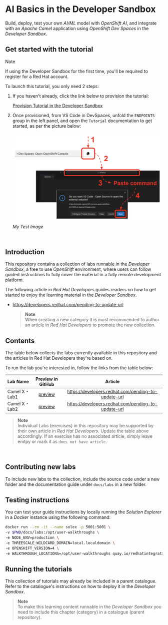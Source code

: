 # AI Basics in the Developer Sandbox

Build, deploy, test your own *AI/ML* model with *OpenShift AI*, and integrate with an *Apache Camel* application using *OpenShift Dev Spaces* in the *Developer Sandbox*.

## Get started with the tutorial

> [!NOTE]  
> If using the Developer Sandbox for the first time, you'll be required to register for a Red Hat account.

To launch this tutorial, you only need 2 steps:

1. If you haven't already, click the link below to provision the tutorial:

    [Provision Tutorial in the Developer Sandbox](https://workspaces.openshift.com/#https://github.com/RedHat-Middleware-Workshops/devsandbox-catalog-ai-labs.git)

    <!-- <a target="_blank" href="https://workspaces.openshift.com/#https://github.com/RedHat-Middleware-Workshops/devsandbox-catalog-ai-labs.git">Provision Tutorial in the Developer Sandbox</a> -->

2. Once provisioned, from VS Code in DevSpaces, unfold the `ENDPOINTS` group in the left panel, and open the `Tutorial` documentation to get started, as per the picture below:

    ![My Test Image](docs/labs/basics/images/01-open-openshift-console.png)
*My Test Image*

<br/>


## Introduction

This repository contains a collection of labs runnable in the _Developer Sandbox_, a free to use _OpenShift_ environment, where users can follow guided instructions to fully cover the material in a fully remote development platform.

The following article in _Red Hat Developers_ guides readers on how to get started to enjoy the learning material in the _Developer Sandbox_.

* https://developers.redhat.com/pending-to-update-url

    > **Note**<br>
    When creating a new category it is most recommended to author an article in _Red Hat Developers_ to promote the new collection.

## Contents

The table below collects the labs currently available in this repository and the articles in Red Hat Developers they're based on.

To run the lab you're interested in, follow the links from the table below:

|    Lab Name     |                Preview in GitHub            |      Article      | 
|:----------------|:-------------------------------------------:|:-----------------:|
| Camel X - Lab1  | [preview](docs/labs/camel1/walkthrough.adoc)| https://developers.redhat.com/pending-to-update-url
| Camel X - Lab2  | [preview](docs/labs/camel2/walkthrough.adoc)| https://developers.redhat.com/pending-to-update-url

> **Note**<br>
Individual Labs (exercises) in this repository may be supported by their own article in _Red Hat Developers_. Update the table above accordingly. If an exercise has no associated article, simply leave emtpy or mark it as `does not have article`.

<br/>

## Contributing new labs

To include new labs to the collection, include the source code under a new folder and the documentation guide under `docs/labs` in a new folder.

## Testing instructions

You can test your guide instructions by locally running the _Solution Explorer_ in a _Docker_ instance using the following command:

```bash
docker run --rm -it --name solex -p 5001:5001 \
-v $PWD/docs/labs:/opt/user-walkthroughs \
-e NODE_ENV=production \
-e THREESCALE_WILDCARD_DOMAIN=local.localdomain \
-e OPENSHIFT_VERSION=4 \
-e WALKTHROUGH_LOCATIONS=/opt/user-walkthroughs quay.io/redhatintegration/tutorial-web-app:latest
```

## Running the tutorials

This collection of tutorials may already be included in a parent catalogue. Refer to the catalogue's instructions on how to deploy it in the _Developer Sandbox_.

> **Note**<br>
To make this learning content runnable in the _Developer Sandbox_ you need to include this chapter (category) in a catalogue (parent repository).



<!-- You can run the category from Red Hat's _Developer Sandbox_, a free _OpenShift_ environment that lets you build and deploy cloud-native applications using only your web browser.

To launch this learning content, first, you need to access the _Developer Sandbox_, read the article below to help you enter the environment:

* <a href="https://developers.redhat.com/articles/2023/03/30/how-access-developer-sandbox-red-hat-openshift" target="_blank">How to access the Developer Sandbox</a>

From the _Developer Sandbox_, follow the steps shown in the animated image below:

![Open the catalogue in Dev Spaces](/images/open-workspace.gif "Open the catalogue in Dev Spaces")

1. From _OpenShift_'s web console, click the Applications icon as shown above (marked 1).
1. Select _Red Hat OpenShift Dev Spaces_ (2). \
You will be prompted to log in and Authorize Access; select the "Allow selected permissions" option.
1. When the Create Workspace dashboard in _OpenShift Dev Spaces_ opens, copy the URL address of this Git repository. \
Then, paste it into the Git Repo URL field (3).
1. Click Create & Open (4).
1. When the workspace finishes provisioning and the IDE opens, click the deployable Endpoints accordion (5).
1. Then, click on the icon (6), which opens the tutorial in a new browser tab.
1. You can then choose a tutorial from the catalogue to start working. -->

